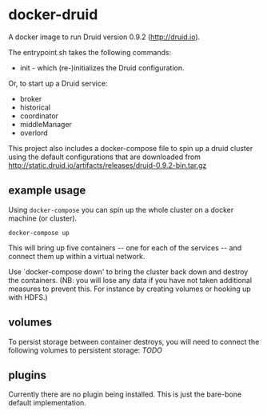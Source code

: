 # docker-druid

A docker image to run Druid version 0.9.2 (http://druid.io).

The entrypoint.sh takes the following commands:

* init - which (re-)initializes the Druid configuration.

Or, to start up a Druid service:
* broker
* historical
* coordinator
* middleManager
* overlord

This project also includes a docker-compose file to spin up a druid cluster using the default configurations that 
are downloaded from http://static.druid.io/artifacts/releases/druid-0.9.2-bin.tar.gz

## example usage
Using `docker-compose` you can spin up the whole cluster on a docker machine (or cluster).

`docker-compose up`

This will bring up five containers -- one for each of the services -- and connect them up within a virtual network.

Use `docker-compose down' to bring the cluster back down and destroy the containers. (NB: you will lose any data if you have not taken additional measures to prevent this. For instance by creating volumes or hooking up with HDFS.)

## volumes
To persist storage between container destroys, you will need to connect the following volumes to persistent storage:
_TODO_

## plugins
Currently there are no plugin being installed. This is just the bare-bone default implementation.